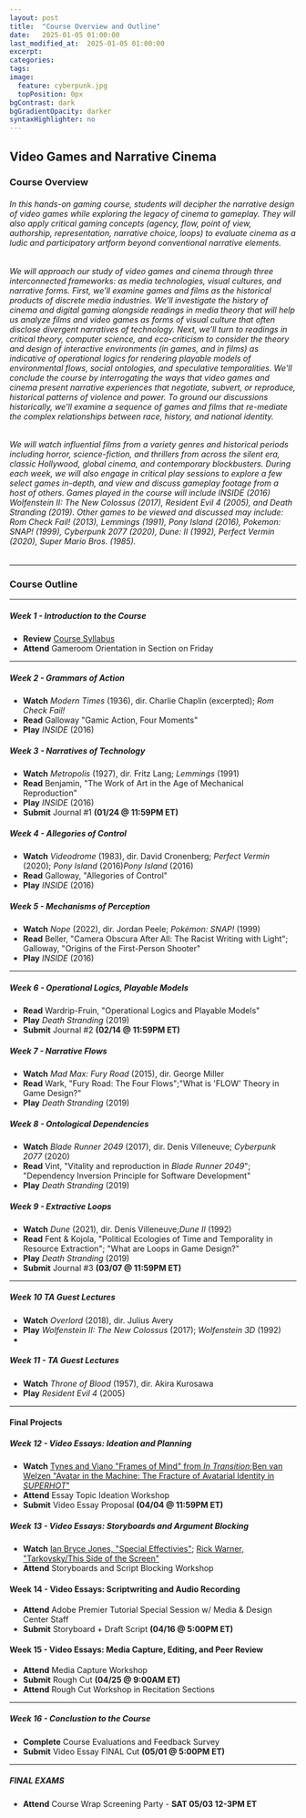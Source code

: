 ```yaml
---
layout: post
title:  "Course Overview and Outline"
date:   2025-01-05 01:00:00
last_modified_at:  2025-01-05 01:00:00
excerpt: 
categories: 
tags:  
image:
  feature: cyberpunk.jpg
  topPosition: 0px
bgContrast: dark
bgGradientOpacity: darker
syntaxHighlighter: no
---
```

## Video Games and Narrative Cinema

### Course Overview

###### In this hands-on gaming course, students will decipher the narrative design of video games while exploring the legacy of cinema to gameplay. They will also apply critical gaming concepts (agency, flow, point of view, authorship, representation, narrative choice, loops) to evaluate cinema as a ludic and participatory artform beyond conventional narrative elements. 

###### We will approach our study of video games and cinema through three interconnected frameworks: as media technologies, visual cultures, and narrative forms. First, we’ll examine games and films as the historical products of discrete media industries. We’ll investigate the history of cinema and digital gaming alongside readings in media theory that will help us analyze films and video games as forms of visual culture that often disclose divergent narratives of technology. Next, we’ll turn to readings in critical theory, computer science, and eco-criticism to consider the theory and design of interactive environments (in games, and in films) as indicative of operational logics for rendering playable models of environmental flows, social ontologies, and speculative temporalities. We’ll conclude the course by interrogating the ways that video games and cinema present narrative experiences that negotiate, subvert, or reproduce, historical patterns of violence and power. To ground our discussions historically, we’ll examine a sequence of games and films that re-mediate the complex relationships between race, history, and national identity.

###### We will watch influential films from a variety genres and historical periods including horror, science-fiction, and thrillers from across the silent era, classic Hollywood, global cinema, and contemporary blockbusters. During each week, we will also engage in critical play sessions to explore a few select games in-depth, and view and discuss gameplay footage from a host of others. Games played in the course will include *INSIDE* (2016) *Wolfenstein II: The New Colossus* (2017), *Resident Evil 4* (2005), and *Death Stranding* (2019). Other games to be viewed and discussed may include: *Rom Check Fail!* (2013), *Lemmings* (1991), *Pony Island* (2016), *Pokemon: SNAP!* (1999), *Cyberpunk 2077* (2020), *Dune: II* (1992), *Perfect Vermin* (2020), *Super Mario Bros.* (1985).

---

### Course Outline

---

##### **Week 1 - Introduction to the Course**
- **Review** [Course Syllabus](https://uncch.instructure.com/courses/78214/files?preview=10009466)
- **Attend** Gameroom Orientation in Section on Friday

---

##### **Week 2 - Grammars of Action**
- **Watch** *Modern Times* (1936), dir. Charlie Chaplin (excerpted); *Rom Check Fail!*
- **Read** Galloway "Gamic Action, Four Moments"
- **Play** *INSIDE* (2016)

##### **Week 3 - Narratives of Technology**
- **Watch** *Metropolis* (1927), dir. Fritz Lang; *Lemmings* (1991)
- **Read** Benjamin, "The Work of Art in the Age of Mechanical Reproduction"
- **Play** *INSIDE* (2016)
- **Submit** Journal #1 **(01/24 @ 11:59PM ET)**

##### **Week 4 - Allegories of Control**
- **Watch** *Videodrome* (1983), dir. David Cronenberg; *Perfect Vermin* (2020); *Pony Island* (2016)*Pony Island* (2016)
- **Read** Galloway, "Allegories of Control"
- **Play** *INSIDE* (2016)

##### **Week 5 - Mechanisms of Perception**
- **Watch** *Nope* (2022), dir. Jordan Peele; *Pokémon: SNAP!* (1999)
- **Read** Beller, "Camera Obscura After All: The Racist Writing with Light"; Galloway, "Origins of the First-Person Shooter"
- **Play** *INSIDE* (2016)

---

##### **Week 6 - Operational Logics, Playable Models**
- **Read** Wardrip-Fruin, "Operational Logics and Playable Models"
- **Play** *Death Stranding* (2019)
- **Submit** Journal #2 **(02/14 @ 11:59PM ET)**

##### **Week 7 - Narrative Flows** 
- **Watch** *Mad Max: Fury Road* (2015), dir. George Miller 
- **Read** Wark, "Fury Road: The Four Flows";"What is 'FLOW' Theory in Game Design?"
- **Play** *Death Stranding* (2019)
  
##### **Week 8 - Ontological Dependencies** 
- **Watch** *Blade Runner 2049* (2017), dir. Denis Villeneuve; *Cyberpunk 2077* (2020)
- **Read** Vint, "Vitality and reproduction in *Blade Runner 2049*"; "Dependency Inversion Principle for Software Development"
- **Play** *Death Stranding* (2019)

##### **Week 9 - Extractive Loops** 
- **Watch** *Dune* (2021), dir. Denis Villeneuve;*Dune II* (1992)
- **Read** Fent & Kojola, "Political Ecologies of Time and Temporality in Resource Extraction"; "What are Loops in Game Design?"
- **Play** *Death Stranding* (2019)
- **Submit** Journal #3 **(03/07 @ 11:59PM ET)**
  
---
##### **Week 10 TA Guest Lectures**
- **Watch** *Overlord* (2018), dir. Julius Avery
- **Play** *Wolfenstein II: The New Colossus* (2017); *Wolfenstein 3D* (1992)
- 
##### **Week 11 - TA Guest Lectures**
- **Watch** *Throne of Blood* (1957), dir. Akira Kurosawa
- **Play** *Resident Evil 4* (2005)

---

#### Final Projects

##### **Week 12 - Video Essays: Ideation and Planning**
- **Watch** [Tynes and Viano "Frames of Mind" from *In Transition*](http://mediacommons.org/intransition/2015/03/12/frames-mind);[Ben van Welzen "Avatar in the Machine: The Fracture of Avatarial Identity in *SUPERHOT*"](https://adminliveunc-my.sharepoint.com/:v:/g/personal/sgotzler_ad_unc_edu/Ea7zHzV0oT5Hlk6nKnn-E3QBxa-mi4cUHY-yIQwZmaMRZQ?nav=eyJyZWZlcnJhbEluZm8iOnsicmVmZXJyYWxBcHAiOiJPbmVEcml2ZUZvckJ1c2luZXNzIiwicmVmZXJyYWxBcHBQbGF0Zm9ybSI6IldlYiIsInJlZmVycmFsTW9kZSI6InZpZXciLCJyZWZlcnJhbFZpZXciOiJNeUZpbGVzTGlua0NvcHkifX0&e=bdfzTz)
- **Attend** Essay Topic Ideation Workshop
- **Submit** Video Essay Proposal **(04/04 @ 11:59PM ET)**

##### **Week 13 - Video Essays: Storyboards and Argument Blocking**
- **Watch** [Ian Bryce Jones, "Special Effectivies"](http://mediacommons.org/intransition/special-effectivities?fbclid=IwAR2aBlrkkFzZAPgPf8jA3FKC-NAIRcprhQKzVYpRAbz9HLfvwq5mHWywfuA); [Rick Warner, "Tarkovsky/This Side of the Screen"](https://vimeo.com/205626288)
- **Attend** Storyboards and Script Blocking Workshop

#### **Week 14 - Video Essays: Scriptwriting and Audio Recording**
- **Attend** Adobe Premier Tutorial Special Session w/ Media & Design Center Staff
- **Submit** Storyboard + Draft Script **(04/16 @ 5:00PM ET)**

#### **Week 15 - Video Essays: Media Capture, Editing, and Peer Review**
- **Attend** Media Capture Workshop
- **Submit** Rough Cut **(04/25 @ 9:00AM ET)**
- **Attend** Rough Cut Workshop in Recitation Sections

---

##### **Week 16 - Conclustion to the Course**
- **Complete** Course Evaluations and Feedback Survey
- **Submit** Video Essay FINAL Cut **(05/01 @ 5:00PM ET)**

---

##### **FINAL EXAMS**
- **Attend** Course Wrap Screening Party - **SAT 05/03 12-3PM ET**
